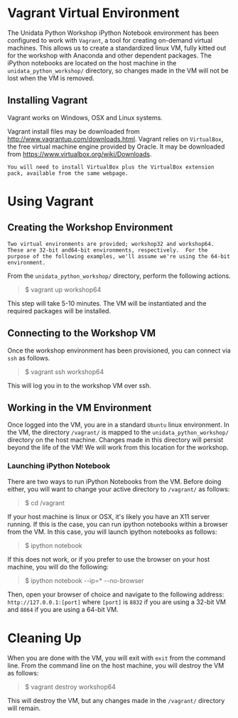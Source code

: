 # Vagrant Virtual Environment

The Unidata Python Workshop iPython Notebook environment has been configured to work with `Vagrant`, a tool for creating on-demand virtual machines.  This allows us to create a standardized linux VM, fully kitted out for the workshop with Anaconda and other dependent packages. The iPython notebooks are located on the host machine in the `unidata_python_workshop/` directory, so changes made in the VM will not be lost when the VM is removed.

## Installing Vagrant

Vagrant works on Windows, OSX and Linux systems.

Vagrant install files may be downloaded from http://www.vagrantup.com/downloads.html.  Vagrant relies on `VirtualBox`, the free virtual machine engine provided by Oracle.  It may be downloaded from https://www.virtualbox.org/wiki/Downloads.  

    You will need to install VirtualBox plus the VirtualBox extension pack, available from the same webpage.

# Using Vagrant

## Creating the Workshop Environment

    Two virtual environments are provided; workshop32 and workshop64.  These are 32-bit and64-bit environments, respectively.  For the purpose of the following examples, we'll assume we're using the 64-bit environment.

From the `unidata_python_workshop/` directory, perform the following actions.  

> $ vagrant up workshop64

This step will take 5-10 minutes.  The VM will be instantiated and the required packages will be installed.

## Connecting to the Workshop VM

Once the workshop environment has been provisioned, you can connect via `ssh` as follows.

> $ vagrant ssh workshop64

This will log you in to the workshop VM over ssh.  

## Working in the VM Environment

Once logged into the VM, you are in a standard `Ubuntu` linux environment.  In the VM, the directory `/vagrant/` is mapped to the `unidata_python_workshop/` directory on the host machine.  Changes made in this directory will persist beyond the life of the VM!  We will work from this location for the workshop.

### Launching iPython Notebook

There are two ways to run iPython Notebooks from the VM.  Before doing either, you will want to change your active directory to `/vagrant/` as follows:

> $ cd /vagrant

If your host machine is linux or OSX, it's likely you have an X11 server running.  If this is the case, you can run ipython notebooks within a browser from the VM.  In this case, you will launch ipython notebooks as follows:

> $ ipython notebook

If this does not work, or if you prefer to use the browser on your host machine, you will do the following:

> $ ipython notebook --ip=* --no-browser

Then, open your browser of choice and navigate to the following address:  `http://127.0.0.1:[port]` where `[port]` is `8832` if you are using a 32-bit VM and `8864` if you are using a 64-bit VM.

# Cleaning Up

When you are done with the VM, you will exit with `exit` from the command line.  From the command line on the host machine, you will destroy the VM as follows:

> $ vagrant destroy workshop64

This will destroy the VM, but any changes made in the `/vagrant/` directory will remain.